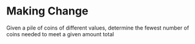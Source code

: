 <h1>Making Change</h1>

Given a pile of coins of different values, determine the fewest number of coins needed to meet a given amount total

